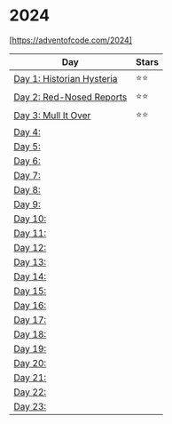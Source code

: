 # 2024

[https://adventofcode.com/2024]

| Day                                    | Stars |
| -------------------------------------- | ----- |
| [Day 1: Historian Hysteria](day_01.py) | ⭐⭐    |
| [Day 2: Red-Nosed Reports](day_02.py)  | ⭐⭐    |
| [Day 3: Mull It Over](day_03.py)       | ⭐⭐    |
| [Day 4: ](day_04.py)                   |       |
| [Day 5: ](day_05.py)                   |       |
| [Day 6: ](day_06.py)                   |       |
| [Day 7: ](day_07.py)                   |       |
| [Day 8: ](day_08.py)                   |       |
| [Day 9: ](day_09.py)                   |       |
| [Day 10: ](day_10.py)                  |       |
| [Day 11: ](day_11.py)                  |       |
| [Day 12: ](day_12.py)                  |       |
| [Day 13: ](day_13.py)                  |       |
| [Day 14: ](day_14.py)                  |       |
| [Day 15: ](day_15.py)                  |       |
| [Day 16: ](day_16.py)                  |       |
| [Day 17: ](day_17.py)                  |       |
| [Day 18: ](day_18.py)                  |       |
| [Day 19: ](day_19.py)                  |       |
| [Day 20: ](day_20.py)                  |       |
| [Day 21: ](day_21.py)                  |       |
| [Day 22: ](day_22.py)                  |       |
| [Day 23: ](day_23.py)                  |       |
